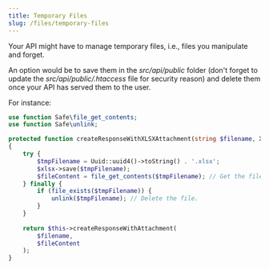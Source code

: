 ```yaml
---
title: Temporary Files
slug: /files/temporary-files
---
```


Your API might have to manage temporary files, i.e., files you manipulate and forget.

An option would be to save them in the *src/api/public* folder (don't forget to update the *src/api/public/.htaccess* 
file for security reason) and delete them once your API has served them to the user.

For instance:

```php title="src/api/src/Infrastructure/Controller/DownloadXLSXController.php"
use function Safe\file_get_contents;
use function Safe\unlink;

protected function createResponseWithXLSXAttachment(string $filename, Xlsx $xlsx): Response
{
    try {
        $tmpFilename = Uuid::uuid4()->toString() . '.xlsx';
        $xlsx->save($tmpFilename);
        $fileContent = file_get_contents($tmpFilename); // Get the file content.
    } finally {
        if (file_exists($tmpFilename)) {
            unlink($tmpFilename); // Delete the file.
        }
    }
    
    return $this->createResponseWithAttachment(
        $filename,
        $fileContent
    );
}
```

